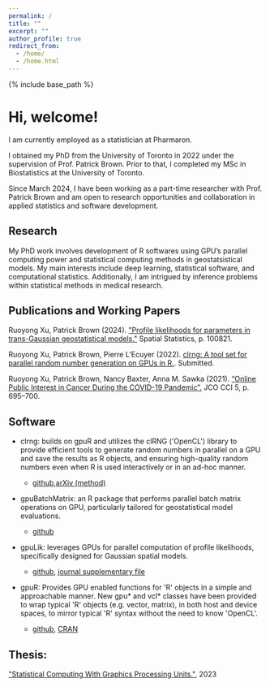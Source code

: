 ```yaml
---
permalink: /
title: ""
excerpt: ""
author_profile: true
redirect_from: 
  - /home/
  - /home.html
---
```


{% include base_path %}

# Hi, welcome!
I am currently employed as a statistician at Pharmaron. 

I obtained my PhD from the University of Toronto in 2022 under the supervision of Prof. Patrick Brown. Prior to that, I completed my MSc in Biostatistics at the University of Toronto. 

Since March 2024, I have been working as a part-time researcher with Prof. Patrick Brown and am open to research opportunities and collaboration in applied statistics and software development. 


## Research
My PhD work involves development of R softwares using GPU’s parallel computing power and statistical computing methods in geostatsistical models.
My main interests include deep learning, statistical software, and computational statistics. Additionally, I am intrigued by inference problems within statistical methods in medical research.


## Publications and Working Papers
Ruoyong Xu, Patrick Brown (2024). ["Profile likelihoods for parameters in trans-Gaussian geostatistical models."](https://authors.elsevier.com/sd/article/S2211-6753(24)00012-5)
Spatial Statistics, p. 100821.

Ruoyong Xu, Patrick Brown, Pierre L’Ecuyer (2022). [clrng: A tool set for parallel random number generation on GPUs in R.](https://can01.safelinks.protection.outlook.com/?url=http%3A%2F%2Farxiv.org%2Fabs%2F2201.06604&amp;data=04%7C01%7Cruoyong.xu%40mail.utoronto.ca%7C22cd1c2ea1614e0ce7bf08d9daf3b8e8%7C78aac2262f034b4d9037b46d56c55210%7C0%7C0%7C637781562580933570%7CUnknown%7CTWFpbGZsb3d8eyJWIjoiMC4wLjAwMDAiLCJQIjoiV2luMzIiLCJBTiI6Ik1haWwiLCJXVCI6Mn0%3D%7C3000&amp;sdata=CGLd5%2FUpVH7pJ69GMK69NkMhekXNej5SKX35xMdo9Q4%3D&amp;reserved=0). Submitted. 

Ruoyong Xu, Patrick Brown, Nancy Baxter, Anna M. Sawka (2021).
[“Online Public Interest in Cancer During the COVID-19 Pandemic”.](https://ascopubs.org/doi/10.1200/CCI.21.00036)
JCO CCI 5, p. 695–700.



## Software
* clrng: builds on gpuR and utilizes the clRNG ('OpenCL') library to provide efficient tools to generate random numbers in parallel on a GPU and save the results as R objects, and ensuring high-quality random numbers even when R is used interactively or in an ad-hoc manner.
  * [github](https://github.com/ruoyongxu/clrng),[arXiv (method)](https://arxiv.org/abs/2201.06604)
     
* gpuBatchMatrix: an R package that performs parallel batch matrix operations on GPU, particularly tailored for geostatistical model evaluations.
  * [github](https://github.com/ruoyongxu/gpuBatchMatrix)
 
* gpuLik: leverages GPUs for parallel computation of profile likelihoods, specifically designed for Gaussian spatial models.
  * [github](https://github.com/ruoyongxu/gpuLik), [journal supplementary file](https://authors.elsevier.com/sd/article/S2211-6753(24)00012-5)

* gpuR: Provides GPU enabled functions for 'R' objects in a simple and approachable manner.  New gpu* and vcl* classes have been provided to wrap typical 'R' objects (e.g. vector, matrix), in both host and device spaces, to mirror typical 'R' syntax without the need to know 'OpenCL'.
  * [github](https://github.com/eborgnine/gpuR), [CRAN](https://cran.r-project.org/web/packages/gpuR/index.html)


## Thesis:
["Statistical Computing With Graphics Processing Units."](https://tspace.library.utoronto.ca/bitstream/1807/126927/1/Xu_Ruoyong_202303_PhD_thesis.pdf), 2023






